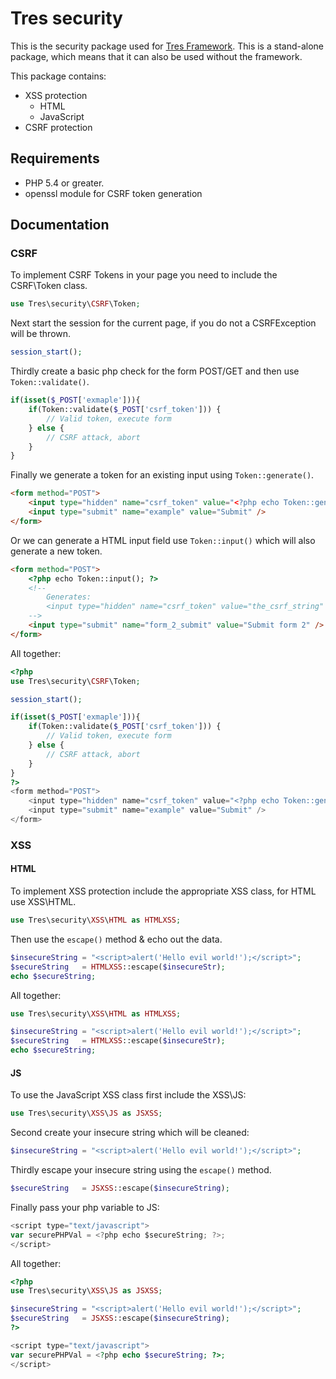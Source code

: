 # Tres security

This is the security package used for [Tres Framework](https://github.com/tres-framework/Tres). 
This is a stand-alone package, which means that it can also be used without the framework.

This package contains:
- XSS protection
    - HTML
    - JavaScript
- CSRF protection

## Requirements
- PHP 5.4 or greater.
- openssl module for CSRF token generation

## Documentation
### CSRF
To implement CSRF Tokens in your page you need to include the CSRF\Token class.
```php
use Tres\security\CSRF\Token;
```
Next start the session for the current page, if you do not a CSRFException will be thrown.
```php
session_start();
```
Thirdly create a basic php check for the form POST/GET and then use `Token::validate()`.
```php
if(isset($_POST['exmaple'])){
    if(Token::validate($_POST['csrf_token'])) {
        // Valid token, execute form
    } else {
        // CSRF attack, abort
    }
}
```
Finally we generate a token for an existing input using `Token::generate()`.
```html
<form method="POST">
    <input type="hidden" name="csrf_token" value="<?php echo Token::generate(); ?>" />
    <input type="submit" name="example" value="Submit" />
</form>
```
Or we can generate a HTML input field use `Token::input()` which will also generate a new token.
```html
<form method="POST">
    <?php echo Token::input(); ?>
    <!--
        Generates:
        <input type="hidden" name="csrf_token" value="the_csrf_string" />
    -->
    <input type="submit" name="form_2_submit" value="Submit form 2" />
</form>
```

All together:

```php
<?php
use Tres\security\CSRF\Token;

session_start();

if(isset($_POST['exmaple'])){
    if(Token::validate($_POST['csrf_token'])) {
        // Valid token, execute form
    } else {
        // CSRF attack, abort
    }
}
?>
<form method="POST">
    <input type="hidden" name="csrf_token" value="<?php echo Token::generate(); ?>" />
    <input type="submit" name="example" value="Submit" />
</form>
```

### XSS
#### HTML
To implement XSS protection include the appropriate XSS class, for HTML use XSS\HTML.
```php
use Tres\security\XSS\HTML as HTMLXSS;
```
Then use the `escape()` method & echo out the data.
```php
$insecureString = "<script>alert('Hello evil world!');</script>";
$secureString   = HTMLXSS::escape($insecureStr);
echo $secureString;
```

All together:

```php
use Tres\security\XSS\HTML as HTMLXSS;

$insecureString = "<script>alert('Hello evil world!');</script>";
$secureString   = HTMLXSS::escape($insecureStr);
echo $secureString;
```


#### JS
To use the JavaScript XSS class first include the XSS\JS:
```php
use Tres\security\XSS\JS as JSXSS;
```
Second create your insecure string which will be cleaned:
```php
$insecureString = "<script>alert('Hello evil world!');</script>";
```
Thirdly escape your insecure string using the `escape()` method.
```php
$secureString   = JSXSS::escape($insecureString);
```
Finally pass your php variable to JS:
```js
<script type="text/javascript">
var securePHPVal = <?php echo $secureString; ?>;
</script>
```

All together:

```php
<?php
use Tres\security\XSS\JS as JSXSS;

$insecureString = "<script>alert('Hello evil world!');</script>";
$secureString   = JSXSS::escape($insecureString);
?>

<script type="text/javascript">
var securePHPVal = <?php echo $secureString; ?>;
</script>
```